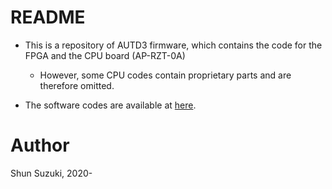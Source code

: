 # README

* This is a repository of AUTD3 firmware, which contains the code for the FPGA and the CPU board (AP-RZT-0A)
    * However, some CPU codes contain proprietary parts and are therefore omitted.

* The software codes are available at [here](https://github.com/shinolab/autd3-library-software).

# Author

Shun Suzuki, 2020-
